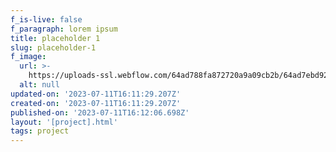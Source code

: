 ```yaml
---
f_is-live: false
f_paragraph: lorem ipsum
title: placeholder 1
slug: placeholder-1
f_image:
  url: >-
    https://uploads-ssl.webflow.com/64ad788fa872720a9a09cb2b/64ad7ebd92730c2a06d440fa_placeholder.png
  alt: null
updated-on: '2023-07-11T16:11:29.207Z'
created-on: '2023-07-11T16:11:29.207Z'
published-on: '2023-07-11T16:12:06.698Z'
layout: '[project].html'
tags: project
---
```



